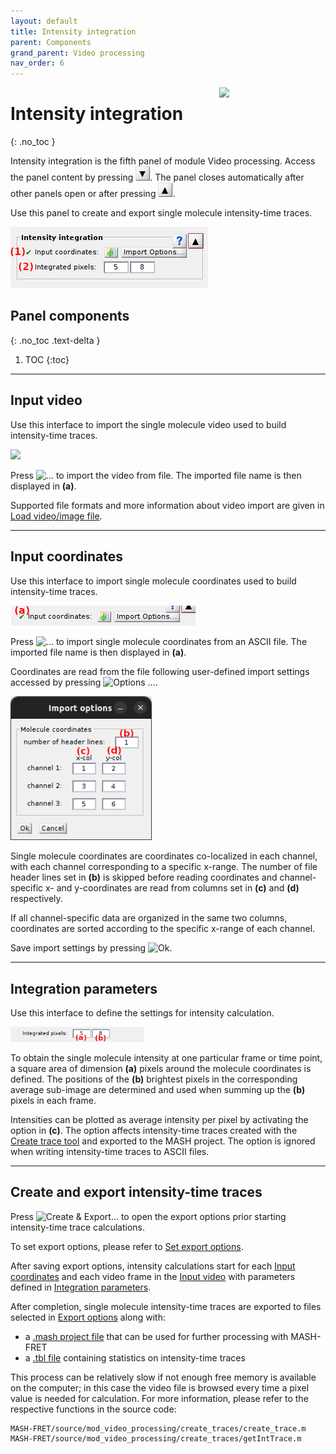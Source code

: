 ```yaml
---
layout: default
title: Intensity integration
parent: Components
grand_parent: Video processing
nav_order: 6
---
```


<img src="../../assets/images/logos/logo-video-processing_400px.png" width="170" style="float:right; margin-left: 15px;"/>

# Intensity integration
{: .no_toc }

Intensity integration is the fifth panel of module Video processing. 
Access the panel content by pressing 
![Bottom arrow](../../assets/images/gui/interface-but-bottomarrow.png). 
The panel closes automatically after other panels open or after pressing 
![Top arrow](../../assets/images/gui/interface-but-toparrow.png). 

Use this panel to create and export single molecule intensity-time traces.

<a class="plain" href="../../assets/images/gui/VP-panel-integration.png"><img src="../../assets/images/gui/VP-panel-integration.png" style="max-width: 565px;"/></a>

## Panel components
{: .no_toc .text-delta }

1. TOC
{:toc}


---

## Input video

Use this interface to import the single molecule video used to build intensity-time traces.

<a class="plain" href="../../assets/images/gui/VP-panel-integration-loadvid.png"><img src="../../assets/images/gui/VP-panel-integration-loadvid.png" style="max-width: 345px;"/></a>

Press 
![...](../../assets/images/gui/VP-but-3p.png) to import the video from file.
The imported file name is then displayed in **(a)**.

Supported file formats and more information about video import are given in 
[Load video/image file](visualization-area.html#load-videoimage-file).


---

## Input coordinates

Use this interface to import single molecule coordinates used to build intensity-time traces.

<a class="plain" href="../../assets/images/gui/VP-panel-integration-loadcoord.png"><img src="../../assets/images/gui/VP-panel-integration-loadcoord.png" style="max-width: 426px;"/></a>

Press 
![...](../../assets/images/gui/VP-but-3p.png) to import single molecule coordinates from an ASCII file.
The imported file name is then displayed in **(a)**.

Coordinates are read from the file following user-defined import settings accessed by pressing 
![Options ...](../../assets/images/gui/VP-but-options3p.png).

<a class="plain" href="../../assets/images/gui/VP-panel-integration-loadcoord-impopt.png"><img src="../../assets/images/gui/VP-panel-integration-loadcoord-impopt.png" style="max-width: 226px;"/></a>

Single molecule coordinates are coordinates co-localized in each channel, with each channel corresponding to a specific x-range.
The number of file header lines set in **(b)** is skipped before reading coordinates and channel-specific x- and y-coordinates are read from columns set in **(c)** and **(d)** respectively.

If all channel-specific data are organized in the same two columns, coordinates are sorted according to the specific x-range of each channel.

Save import settings by pressing 
![Ok](../../assets/images/gui/VP-but-ok.png).


---

## Integration parameters

Use this interface to define the settings for intensity calculation.

<a class="plain" href="../../assets/images/gui/VP-panel-integration-calculation.png"><img src="../../assets/images/gui/VP-panel-integration-calculation.png" style="max-width: 214px;"/></a>

To obtain the single molecule intensity at one particular frame or time point, a square area of dimension **(a)** pixels around the molecule coordinates is defined.
The positions of the **(b)** brightest pixels in the corresponding average sub-image are determined and used when summing up the **(b)** pixels in each frame.

Intensities can be plotted as average intensity per pixel by activating the option in **(c)**.
The option affects intensity-time traces created with the 
[Create trace tool](area-visualization.html#create-trace-tool) and exported to the MASH project.
The option is ignored when writing intensity-time traces to ASCII files.


---

## Create and export intensity-time traces

Press 
![Create & Export...](../../assets/images/gui/VP-but-export.png "Create & Export...") to open the export options prior starting intensity-time trace calculations. 

To set export options, please refer to 
[Set export options](../functionalities/set-export-options.html).

After saving export options, intensity calculations start for each 
[Input coordinates](#input-coordinates) and each video frame in the
[Input video](#input-video) with parameters defined in 
[Integration parameters](#integration-parameters).

After completion, single molecule intensity-time traces are exported to files selected in 
[Export options](../functionalities/set-export-options.html) along with:

* a [.mash project file](../../output-files/mash-mash-project.html) that can be used for further processing with MASH-FRET
* a [.tbl file](../../output-files/tbl-intensity-statistics.html) containing statistics on intensity-time traces

This process can be relatively slow if not enough free memory is available on the computer; in this case the video file is browsed every time a pixel value is needed for calculation. 
For more information, please refer to the respective functions in the source code:

```
MASH-FRET/source/mod_video_processing/create_traces/create_trace.m
MASH-FRET/source/mod_video_processing/create_traces/getIntTrace.m
```



